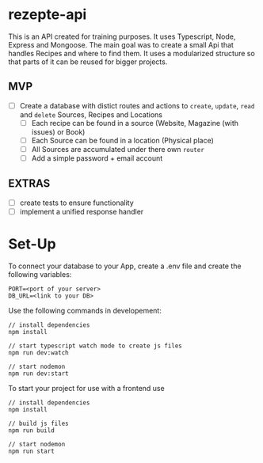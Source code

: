 # rezepte-api

This is an API created for training purposes. It uses Typescript, Node, Express and Mongoose. The main goal was to create a small Api that handles Recipes and where to find them. It uses a modularized structure so that parts of it can be reused for bigger projects.

## MVP

- [ ] Create a database with distict routes and actions to `create`, `update`, `read` and `delete` Sources, Recipes and Locations
  - [ ] Each recipe can be found in a source (Website, Magazine (with issues) or Book)
  - [ ] Each Source can be found in a location (Physical place)
  - [ ] All Sources are accumulated under there own `router`
  - [ ] Add a simple password + email account

## EXTRAS

- [ ] create tests to ensure functionality
- [ ] implement a unified response handler

# Set-Up

To connect your database to your App, create a .env file and create the following variables:

```
PORT=<port of your server>
DB_URL=<link to your DB>
```

Use the following commands in developement:

```
// install dependencies
npm install

// start typescript watch mode to create js files
npm run dev:watch

// start nodemon
npm run dev:start
```

To start your project for use with a frontend use

```
// install dependencies
npm install

// build js files
npm run build

// start nodemon
npm run start
```
